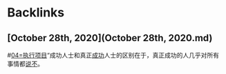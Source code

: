 
# Backlinks
## [October 28th, 2020](October 28th, 2020.md)

#[04=执行项目](04=执行项目.md)“成功人士和真正[成功](成功.md)人士的区别在于，真正成功的人几乎对所有事情都[说不](说不.md)。

